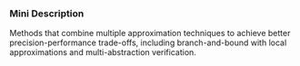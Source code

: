### Mini Description

Methods that combine multiple approximation techniques to achieve better precision-performance trade-offs, including branch-and-bound with local approximations and multi-abstraction verification.
